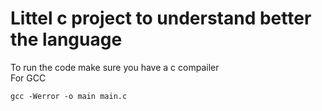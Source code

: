 # Littel c project to understand better the language<br/>
To run the code make sure you have a c compailer<br/>
For GCC <br/>
```
gcc -Werror -o main main.c
```